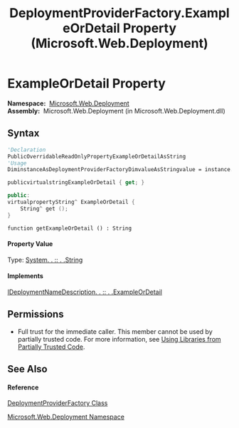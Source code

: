 ﻿---
title: DeploymentProviderFactory.ExampleOrDetail Property  (Microsoft.Web.Deployment)
TOCTitle: ExampleOrDetail Property
ms:assetid: P:Microsoft.Web.Deployment.DeploymentProviderFactory.ExampleOrDetail
ms:mtpsurl: https://msdn.microsoft.com/en-us/library/microsoft.web.deployment.deploymentproviderfactory.exampleordetail(v=VS.90)
ms:contentKeyID: 20209301
ms.date: 05/02/2012
mtps_version: v=VS.90
f1_keywords:
- Microsoft.Web.Deployment.DeploymentProviderFactory.ExampleOrDetail
- Microsoft.Web.Deployment.DeploymentProviderFactory.get_ExampleOrDetail
dev_langs:
- CSharp
- JScript
- VB
- c++
api_location:
- Microsoft.Web.Deployment.dll
api_name:
- Microsoft.Web.Deployment.DeploymentProviderFactory.ExampleOrDetail
- Microsoft.Web.Deployment.DeploymentProviderFactory.get_ExampleOrDetail
api_type:
- Managed
topic_type:
- apiref
- kbSyntax
product_family_name: VS
ROBOTS: INDEX,FOLLOW
---

# ExampleOrDetail Property

**Namespace:**  [Microsoft.Web.Deployment](microsoft-web-deployment-namespace.md)  
**Assembly:**  Microsoft.Web.Deployment (in Microsoft.Web.Deployment.dll)

## Syntax

``` vb
'Declaration
PublicOverridableReadOnlyPropertyExampleOrDetailAsString
'Usage
DiminstanceAsDeploymentProviderFactoryDimvalueAsStringvalue = instance.ExampleOrDetail
```

``` csharp
publicvirtualstringExampleOrDetail { get; }
```

``` c++
public:
virtualpropertyString^ ExampleOrDetail {
    String^ get ();
}
```

``` jscript
function getExampleOrDetail () : String
```

#### Property Value

Type: [System. . :: . .String](https://msdn.microsoft.com/en-us/library/s1wwdcbf\(v=vs.90\))  

#### Implements

[IDeploymentNameDescription. . :: . .ExampleOrDetail](ideploymentnamedescription-exampleordetail-property-microsoft-web-deployment.md)  

## Permissions

  - Full trust for the immediate caller. This member cannot be used by partially trusted code. For more information, see [Using Libraries from Partially Trusted Code](https://msdn.microsoft.com/en-us/library/8skskf63\(v=vs.90\)).

## See Also

#### Reference

[DeploymentProviderFactory Class](deploymentproviderfactory-class-microsoft-web-deployment.md)

[Microsoft.Web.Deployment Namespace](microsoft-web-deployment-namespace.md)

